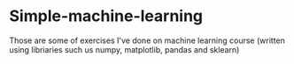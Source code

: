 # Simple-machine-learning
Those are some of exercises I've done on machine learning course (written using libriaries such us numpy, matplotlib, pandas and sklearn)
